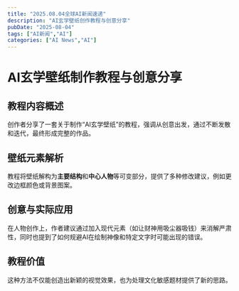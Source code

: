 ```yaml
---
title: "2025.08.04全球AI新闻速递"
description: "AI玄学壁纸创作教程与创意分享"
pubDate: "2025-08-04"
tags: ["AI新闻","AI"]
categories: ["AI News","AI"]
---
```

# AI玄学壁纸制作教程与创意分享

## 教程内容概述

创作者分享了一套关于制作“AI玄学壁纸”的教程，强调从创意出发，通过不断发散和迭代，最终形成完整的作品。

## 壁纸元素解析

教程将壁纸解构为**主要结构**和**中心人物**等可变部分，提供了多种修改建议，例如更改边框颜色或背景图案。

## 创意与实际应用

在人物创作上，作者建议通过加入现代元素（如让财神用吸尘器吸钱）来消解严肃性，同时也提到了如何规避AI在绘制神像和特定文字时可能出现的错误。

## 教程价值

这种方法不仅能创造出新颖的视觉效果，也为处理文化敏感题材提供了新的思路。
